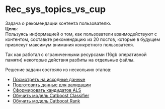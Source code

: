 # Rec_sys_topics_vs_cup
Задача о рекомендации контента пользователю.   
__Цель__:  
Пользуясь информацией о том, как пользователи взаимодействуют с контентом, составьте рекомендацию из 20 постов, которые в будущем привлекут максимум внимания конкретного пользователя.

Так как работал с ограниченными ресурсами (16gb оперативной памяти) некоторые действия разбиты на отдельные файлы.  

Решение задачи состояло из нескольких этапов:
* [Посмотреть на исходные данные](https://github.com/Difroz/ML_projects/blob/main/Rec_sys_topics_vk_cup/EDA.ipynb)
* [Подготовить данные для валидации](https://github.com/Difroz/ML_projects/blob/main/Rec_sys_topics_vk_cup/prepare_data.py)  
* [Сформировать кандидатов ALS](https://github.com/Difroz/ML_projects/blob/main/Rec_sys_topics_vk_cup/ALS_candidates.ipynb)
* [Обучить модель Catboost Classifier](https://github.com/Difroz/ML_projects/blob/main/Rec_sys_topics_vk_cup/ctb_classifier.ipynb)
* [Обучить модель Catboost Rank](https://github.com/Difroz/ML_projects/blob/main/Rec_sys_topics_vk_cup/ctb_rank.ipynb)
